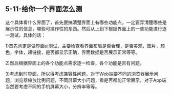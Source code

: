 ## 5-11-给你一个界面怎么测

这个具体看什么界面了，首先要搞清楚界面上有哪些功能点，一定要弄清楚哪些是展示性的信息，哪些可操作性的东西。然后从上到下根据界面上的一些功能进行逐一测试。具体的话：

1)首先肯定是做界面ui测试，主要检查看界面布局是否合理，是否美观，图片，颜色，字体，超链接，是否都显示正确，界面数据是否展示正常等等。

2)然后根据界面上的各个功能点需求逐一检查，各个功能是否有问题。

3)考虑到时界面，所以得考虑兼容性问题，对于Web端要不同的浏览器展示问题，浏览器缩放比例问题，不同屏幕大小问题，看是否都能正常展示，对于App端当然要考虑不同的手机屏幕大小，分辨率等等。

